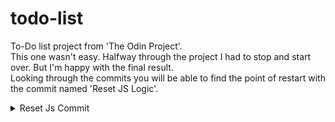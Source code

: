# todo-list
To-Do list project from 'The Odin Project'. <br>
This one wasn't easy. Halfway through the project I had to stop and start over. But I'm happy with the final result.<br>
Looking through the commits you will be able to find the point of restart with the commit named 'Reset JS Logic'.
<details>
  <summary>Reset Js Commit</summary>
  

  
  ```
  'Reset JS Logic'(b3f2211cbc356384e74bad6f625d9a64a3b89d30)
  ```
  
</details>
